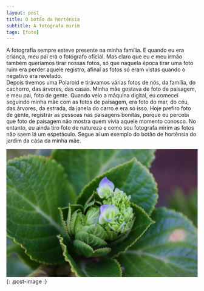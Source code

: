 ```yaml
---
layout: post
title: O botão da hortênsia
subtitle: A fotógrafa mirim
tags: [foto]
---
```


A fotografia sempre esteve presente na minha família. E quando eu era criança, meu pai era o fotógrafo oficial. Mas claro que eu e meu irmão também queríamos tirar nossas fotos, só que naquela época tirar uma foto ruim era perder aquele registro, afinal as fotos só eram vistas quando o negativo era revelado.  
Depois tivemos uma Polaroid e tirávamos várias fotos de nós, da família, do cachorro, das árvores, das casas. Minha mãe gostava de foto de paisagem, e meu pai, foto de gente. Quando veio a máquina digital, eu comecei seguindo minha mãe com as fotos de paisagem, era foto do mar, do céu, das árvores, da estrada, da janela do carro e era só isso. Hoje prefiro foto de gente, registrar as pessoas nas paisagens bonitas, porque eu percebi que foto de paisagem não mostra quem vivia aquele momento conosco.  No entanto, eu ainda tiro foto de natureza e como sou fotografa mirim as fotos não saem lá um espetáculo. Segue aí um exemplo do botão de hortênsia do jardim da casa da minha mãe.

![botao de hortensia](/assets/img/IMG_8586.png){: .post-image :}
